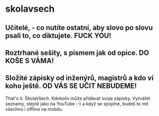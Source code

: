 # skolavsech
## Učitelé, -  co nutíte ostatní, aby slovo po slovu psali to, co diktujete. FUCK YOU!
## Roztrhané sešity, s písmem jak od opice. DO KOŠE S VÁMA!
## Složité zápisky od inženýrů, magistrů a kdo ví koho ještě. OD VÁS SE UČIT NEBUDEME!

That's it. ŠkolaVšech. Kdokoliv může přidávat svoje zápisky. Vytvářet seznamy, stejně jako na YouTube :-) a když se spojíme, budeš to mít všechno i offline na mobilu. 
